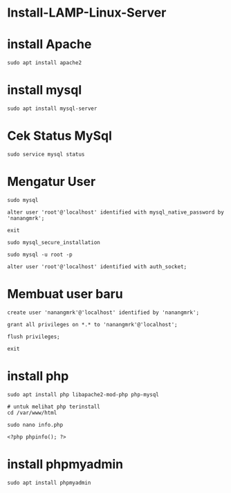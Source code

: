 # Install-LAMP-Linux-Server

# install Apache
```
sudo apt install apache2
```
# install mysql
```
sudo apt install mysql-server
```
# Cek Status MySql
```
sudo service mysql status
```
# Mengatur User
```
sudo mysql

alter user 'root'@'localhost' identified with mysql_native_password by 'nanangmrk';

exit

sudo mysql_secure_installation

sudo mysql -u root -p

alter user 'root'@'localhost' identified with auth_socket;
```

# Membuat user baru
```
create user 'nanangmrk'@'localhost' identified by 'nanangmrk';

grant all privileges on *.* to 'nanangmrk'@'localhost';

flush privileges;

exit
```
# install php
```
sudo apt install php libapache2-mod-php php-mysql

# untuk melihat php terinstall
cd /var/www/html

sudo nano info.php

<?php phpinfo(); ?>
```

# install phpmyadmin
```
sudo apt install phpmyadmin
```
